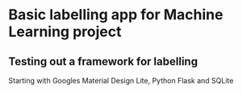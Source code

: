 # Basic labelling app for Machine Learning project

## Testing out a framework for labelling

Starting with Googles Material Design Lite, Python Flask and SQLite